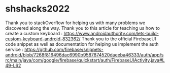 # shshacks2022
Thank you to stackOverflow for helping us with many problems we discovered along the way.
Thank you to this article for teaching us how to create a custom keyboard : https://www.androidauthority.com/lets-build-custom-keyboard-android-832362/
Thank you to the official FirebaseUI code snippet as well as documentation for helping us implement the auth service : https://github.com/firebase/snippets-android/blob/7268f816496dac6990b9587874520daeeba46333/auth/app/src/main/java/com/google/firebase/quickstart/auth/FirebaseUIActivity.java#L49-L62
